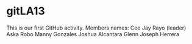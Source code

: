 # gitLA13
This is our first GitHub activity.
Members names:
Cee Jay Rayo (leader)
Aska Robo
Manny Gonzales
Joshua Alcantara
Glenn Joseph Herrera
